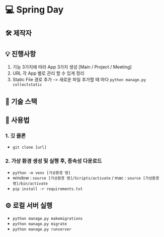 # 💻 Spring Day 

## 🛠 제작자

## 💡 진행사항

1. 기능 3가지에 따라 App 3가지 생성 [Main / Project / Meeting]
2. URL 각 App 별로 관리 할 수 있게 정리
3. Static File 경로 추가 -> 새로운 파일 추가할 때 마다 `python manage.py collectstatic`

## 🧱 기술 스택

## 📖  사용법

### 1. 깃 클론

- `git clone [url]`

### 2. 가상 환경 생성 및 실행 후, 종속성 다운로드

- `python -m venv [가상환경 명]`
- window : `source [가상환경 명]/Scripts/activate` / mac : `source [가상환경 명]/bin/activate`
- `pip install -r requirements.txt`

## ⚙️ 로컬 서버 실행
- `python manage.py makemigrations`
- `python manage.py migrate`
- `python manage.py runserver`
